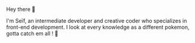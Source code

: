   Hey there 👋
  
  I'm Seïf, an intermediate developer and creative coder who specializes in front-end development.
  I look at every knowledge as a different pokemon, gotta catch em all ! 👀

